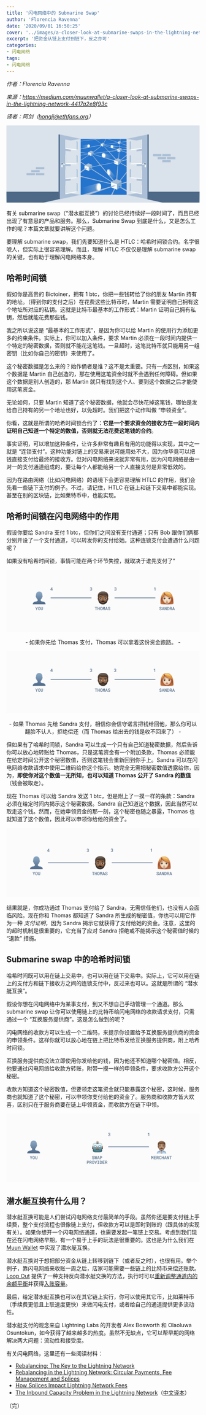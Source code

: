 ```yaml
---
title: '闪电网络中的 Submarine Swap'
author: 'Florencia Ravenna'
date: '2020/09/01 16:50:25'
cover: '../images/a-closer-look-at-submarine-swaps-in-the-lightning-network/1_62MUjQ0RdBm34X-Bl15VKw.png'
excerpt: '把资金从链上支付到链下，反之亦可'
categories:
- 闪电网络
tags:
- 闪电网络
---
```


*作者：Florencia Ravenna*

*来源：<https://medium.com/muunwallet/a-closer-look-at-submarine-swaps-in-the-lightning-network-4417a2e8f93c>*

*译者：阿剑（hongji@ethfans.org）*

![1_62MUjQ0RdBm34X-Bl15VKw](../images/a-closer-look-at-submarine-swaps-in-the-lightning-network/1_62MUjQ0RdBm34X-Bl15VKw.png)


有关 submarine swap（“潜水艇互换”）的讨论已经持续好一段时间了，而且已经出现了有意思的产品和服务。那么，Submarine Swap 到底是什么，又是怎么工作的呢？本篇文章就要讲解这个问题。

要理解 submarine swap，我们先要知道什么是 HTLC：哈希时间锁合约。名字很唬人，但实际上很容易理解。而且，理解 HTLC 不仅仅是理解 submarine swap 的关键，也有助于理解闪电网络本身。

## 哈希时间锁

假如你是高贵的 Bictoiner，拥有 1 btc，你把一些钱转给了你的朋友 Martin 持有的地址。（得到你的支付之后）在花费这些比特币时，Martin 需要证明自己拥有这个地址所对应的私钥。这就是比特币最基本的工作形式：Martin 证明自己拥有私钥，然后就能花费那些钱。

我之所以说这是 “最基本的工作形式”，是因为你可以给 Martin 的使用行为添加更多的约束条件。实际上，你可以加入条件，要求 Martin 必须在一段时间内提供一个特定的秘密数据，否则就不能花这笔钱。一旦超时，这笔比特币就只能用另一组密钥（比如你自己的密钥）来使用了。

这个秘密数据是怎么来的？始作俑者是谁？这不是太重要。只有一点区别，如果这个数据是 Martin 自己创造的，那在使用这笔资金时就不会遇到任何障碍。但如果这个数据是别人创造的，那 Martin 就只有找到这个人、要到这个数据之后才能使用这笔资金。

无论如何，只要 Martin 知道了这个秘密数据，他就会尽快花掉这笔钱，哪怕是发给自己持有的另一个地址也好，以免超时。我们把这个动作叫做 “申领资金”。

你看，这就是所谓的哈希时间锁合约了：**它是一个要求资金的接收方在一段时间内证明自己知道一个特定的数值，否则就无法花费这笔钱的合约**。

事实证明，可以增加这种条件，让许多非常有趣且有用的功能得以实现，其中之一就是 “连锁支付”。这种功能对链上的交易来说可能用处不大，因为你毕竟可以把钱直接支付给最终的接收方。但对闪电网络来说就非常有用，因为闪电网络是由一对一的支付通道组成的，要让每个人都能给另一个人直接支付是非常低效的。

因为在路由网络（比如闪电网络）的语境下会更容易理解 HTLC 的作用，我们会先看一些链下支付的例子。不过，请记住，HTLC 在链上和链下交易中都能实现。甚至在别的区块链，比如莱特币中，也能实现。

## 哈希时间锁在闪电网络中的作用

假设你要给 Sandra 支付 1 btc，但你们之间没有支付通道；只有 Bob 跟你们俩都分别开设了一个支付通道，可以转发你的支付给她。这种连锁支付会遭遇什么问题呢？

如果没有哈希时间锁，事情可能在两个环节失控，就取决于谁先支付了”

![1_aeN3Bj9g1lM4lld8W-8ezA](../images/a-closer-look-at-submarine-swaps-in-the-lightning-network/1_aeN3Bj9g1lM4lld8W-8ezA.gif)

<p style="text-align:center">- 如果你先给 Thomas 支付，Thomas 可以拿着这份资金跑路。 -</p>

![1_IQFNh3iYvYG689Pfu9752A](../images/a-closer-look-at-submarine-swaps-in-the-lightning-network/1_IQFNh3iYvYG689Pfu9752A.gif)

<p style="text-align:center">- 如果 Thomas 先给 Sandra 支付，相信你会信守诺言把钱给回他，那么你可以翻脸不认人，拒绝偿还（而 Thomas 给出去的钱是收不回来了） -</p>

但如果有了哈希时间锁，Sandra 可以生成一个只有自己知道秘密数据，然后告诉你可以放心地转账给 Thomas，只是这笔资金有一个附加条款，Thomas 必须能在给定时间公开这个秘密数值，否则这笔钱会重新回到你手上。Sandra 可以在闪电网络收款请求中使用二维码给你这个指示。她完全无需把秘密数值透露给你，因为，**即使你对这个数值一无所知，也可以知道 Thomas 公开了 Sandra 的数值**（钱会被取走）。

现在 Thomas 可以给 Sandra 发送 1 btc，但是附上了一摸一样的条款：Sandra 必须在给定时间内揭示这个秘密数据。Sandra 自己知道这个数据，因此当然可以取走这个钱。然而，在她申领资金的那一刻，这个秘密也随之暴露，Thomas 也就知道了这个数值，因此可以申领你给他的资金了。

![0_beAxVQ2D_CkcSQqj](../images/a-closer-look-at-submarine-swaps-in-the-lightning-network/0_beAxVQ2D_CkcSQqj.gif)

结果就是，你成功通过 Thomas 支付给了 Sandra，无需信任他们，也没有人会面临风险。现在你和 Thomas 都知道了 Sandra 所生成的秘密值，你也可以用它作为一种 *支付证明*，因为 Sandra 揭示它就获得了支付给她的资金。注意，这里的的超时机制是很重要的，它充当了应对 Sandra 拒绝或不能揭示这个秘密值时候的 “退款” 措施。

## Submarine swap 中的哈希时间锁

哈希时间既可以用在链上交易中，也可以用在链下交易中。实际上，它可以用在链上的支付方和链下接收方之间的连锁支付中，反过来也可以。这就是所谓的 “潜水艇互换”。

假设你想在闪电网络中为某事支付，到又不想自己手动管理一个通道。那么 submarine swap 让你可以使用链上的比特币给闪电网络的收款请求支付，只需通过一个 “互换服务提供商”。这是怎么做到的呢？

闪电网络的收款方可以生成一个二维码，来提示你设置给予互换服务提供商的资金的申领条件。这样你就可以放心地在链上把比特币发给互换服务提供商，附上哈希时间锁。

互换服务提供商没法立即使用你发给他的钱，因为他还不知道哪个秘密值。相反，他要通过闪电网络给收款方转账，附带一摸一样的申领条件，要求收款方公开这个秘密。

收款方知道这个秘密数值，但要领走这笔资金就只能暴露这个秘密，这时候，服务商也就知道了这个秘密，可以申领你支付给他的资金了。服务商和收款方皆大欢喜，区别只在于服务商要在链上申领资金，而收款方在链下申领。

![0_-CyP0o-pNqVaAXFE](../images/a-closer-look-at-submarine-swaps-in-the-lightning-network/0_-CyP0o-pNqVaAXFE.gif)

## 潜水艇互换有什么用？

潜水艇互换可能是人们尝试闪电网络支付最简单的手段。虽然你还是要支付链上手续费，整个支付流程也很像链上支付，但收款方可以是即时到账的（跟具体的实现有关）。如果你想开一个闪电网络通道，也需要发起一笔链上交易。考虑到我们现在还在闪电网络早期，有一个易于上手的玩法是很重要的。这也是为什么我们在 [Muun Wallet](https://blog.muun.com/lightning-payments-easier-than-ever/) 中实现了潜水艇互换。

潜水艇互换对于想把部分资金从链上转移到链下（或者反之时），也很有用。举个例子，靠闪电网络来收账一周之后，店家可能需要一些链上的比特币来偿还账款。[Loop Out](https://blog.lightning.engineering/posts/2019/03/20/loop.html) 提供了一种支持反向潜水艇交换的方法，执行时可以[重新调整通道内的余额平衡](https://blog.muun.com/rebalancing-in-the-lightning-network/)并获得[入账容量](https://blog.muun.com/the-inbound-capacity-problem-in-the-lightning-network/)。

最后，给定潜水艇互换也可以在其它链上实行，你可以使用其它币，比如莱特币（手续费更低且上联速度更快）来做闪电支付，或者给自己的通道提供更多流动性。

潜水艇支付的观念来自 Lightning Labs 的开发者 Alex Bosworth 和 Olaoluwa Osuntokun，如今获得了越来越多的热度。虽然不无缺点，它可以帮早期的网络解决两大问题：流动性和接受度。

有关闪电网络，这里还有一些阅读材料：

- [Rebalancing: The Key to the Lightning Network](https://blog.muun.com/rebalancing-in-the-lightning-network/)
- [Rebalancing in the Lightning Network: Circular Payments, Fee Management and Splices](https://blog.muun.com/rebalancing-strategies-overview/)
- [How Splices Impact Lightning Network Fees](https://blog.muun.com/fees-proportional-to-the-amount/)
- [The Inbound Capacity Problem in the Lightning Network](https://blog.muun.com/the-inbound-capacity-problem-in-the-lightning-network/)（[中文译本](https://ethfans.org/posts/the-inbound-capacity-problem-in-the-lightning-network)）

（完）


